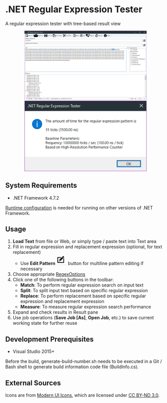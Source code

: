 # .NET Regular Expression Tester
A regular expression tester with tree-based result view

<p align="center">
  <img src="https://github.com/xlfdll/xlfdll.github.io/raw/master/images/projects/RegexTester/RegexTester-Main.png"
       alt=".NET Regular Expression Tester - Main Window" width="384">
  <img src="https://github.com/xlfdll/xlfdll.github.io/raw/master/images/projects/RegexTester/RegexTester-Measure.png"
       alt=".NET Regular Expression Tester - Time Measurement" width="384">
</p>

## System Requirements
* .NET Framework 4.7.2

[Runtime configuration](https://docs.microsoft.com/en-us/dotnet/framework/migration-guide/how-to-configure-an-app-to-support-net-framework-4-or-4-5) is needed for running on other versions of .NET Framework.

## Usage
1. **Load Text** from file or Web, or simply type / paste text into Text area
2. Fill in regular expression and replacement expression (optional, for text replacement)
   * Use **Edit Pattern** <img src="https://github.com/xlfdll/xlfdll.github.io/raw/master/images/projects/RegexTester/RegexTester-EditPattern.png" alt="Edit Pattern" width="32"> button for multiline pattern editing if necessary
3. Choose appropriate [RegexOptions](https://docs.microsoft.com/en-us/dotnet/standard/base-types/regular-expression-options)
4. Click one of the following buttons in the toolbar:
   * **Match**: To perform regular expression search on input text
   * **Split**: To split input text based on specific regular expression
   * **Replace**: To perform replacement based on specific regular expression and replacement expression
   * **Measure**: To measure regular expression search performance
5. Expand and check results in Result pane
6. Use job operations (**Save Job [As]**, **Open Job**, etc.) to save current working state for further reuse

## Development Prerequisites
* Visual Studio 2015+

Before the build, generate-build-number.sh needs to be executed in a Git / Bash shell to generate build information code file (BuildInfo.cs).

## External Sources
Icons are from [Modern UI Icons](http://modernuiicons.com/), which are licensed under [CC BY-ND 3.0](https://github.com/Templarian/WindowsIcons/blob/master/WindowsPhone/license.txt).
